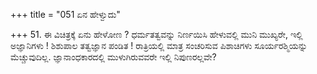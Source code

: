 +++
title = "051 ಏನ ಹೇಳ್ವುದು"

+++
51. ಈ ವಿಚಿತ್ರಕ್ಕೆ ಏನು ಹೇಳೋಣ ? ಧರ್ಮತತ್ವವನ್ನು ನಿರ್ಣಯಿಸಿ ಹೇಳುವಲ್ಲಿ ಮುನಿ ಮುಖ್ಯರೇ, ಇಲ್ಲಿ ಅಜ್ಞಾನಿಗಳು ! ಶಿಶುಪಾಲ ತತ್ವಜ್ಞಾನ ಪಂಡಿತ ! ರಾತ್ರಿಯಲ್ಲಿ ಮಾತ್ರ ಸಂಚರಿಸುವ ಪಿಶಾಚಿಗಳು ಸೂರ್ಯರಶ್ಮಿಯನ್ನು ಮೆಚ್ಚುವುದಿಲ್ಲ. ಜ್ಞಾನಾಂಧಕಾರದಲ್ಲಿ ಮುಳುಗಿರುವವರೇ ಇಲ್ಲಿ ನಿಪುಣರಲ್ಲವೇ?